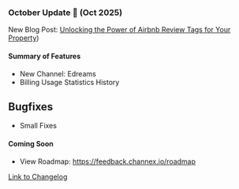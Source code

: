 ### October Update 🚀 (Oct 2025)

New Blog Post: [Unlocking the Power of Airbnb Review Tags for Your Property](https://channex.io/blog/airbnb-review-tags-channex))



#### Summary of Features
- New Channel: Edreams
- Billing Usage Statistics History

  
## Bugfixes

- Small Fixes

#### Coming Soon
- View Roadmap: https://feedback.channex.io/roadmap

[Link to Changelog](https://docs.channex.io/changelog)
